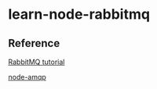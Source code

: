 # learn-node-rabbitmq

## Reference

[RabbitMQ tutorial](http://www.rabbitmq.com/tutorials/tutorial-one-javascript.html)

[node-amqp](https://github.com/postwait/node-amqp)
